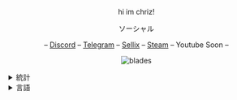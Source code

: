 

<p align="center">
    hi im chriz!
<p align="center">
ソーシャル
<p align="center">
   –
   <a href="https://discord.com/users/755217098183016488">Discord</a>
   –
   <a href="https://t.me/unwizz">Telegram</a>
   –
   <a href="https://sellix.io/chriz">Sellix</a>
   –
   <a href="https://steamcommunity.com/id/Discordians">Steam</a>
   –
   Youtube Soon
   –
</p>

<p align="center">
<img src="https://komarev.com/ghpvc/?username=unwizz&color=0f0707" alt="blades" width="" height="">
</p>

<details>
  <summary>統計</summary>
  <img src="https://github-readme-stats.vercel.app/api?username=unwizz&theme=black" alt="fax">
</details>

<details>
  <summary>言語</summary>
  <img src="https://github-readme-stats.vercel.app/api/top-langs/?username=unwizz&theme=black" alt="fax">
</details>
